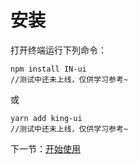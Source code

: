 # 安装

打开终端运行下列命令：

```
npm install IN-ui
//测试中还未上线，仅供学习参考~
```

或

```
yarn add king-ui
//测试中还未上线，仅供学习参考~

```

下一节：[开始使用](#/doc/GetStarted)